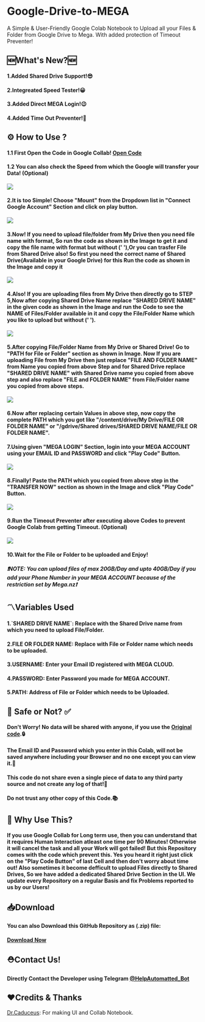 # Google-Drive-to-MEGA</h1>
A Simple & User-Friendly Google Colab Notebook to Upload all your Files &amp; Folder from Google Drive to Mega. With added protection of Timeout Preventer!

## 🆕What's New?🆕
<h4>1.Added Shared Drive Support!😎</h4>
<h4>2.Integreated Speed Tester!😀</h4>
<h4>3.Added Direct MEGA Login!😉</h4>
<h4>4.Added Time Out Preventer!🤩</h4>
  
## ⚙️ How to Use ? 
<h4> 1.1 First Open the Code in Google Collab! <a href="https://colab.research.google.com/github/TheCaduceus/Google-Drive-to-MEGA/blob/main/Google_Drive_to_Mega_Transfer.ipynb">Open Code</a> </h4>
<h4> 1.2 You can also check the Speed from which the Google will transfer your Data! (Optional)</h4>
<img src="https://github.com/TheCaduceus/Google-Drive-to-MEGA/blob/main/Img/27.png">
<h4> 2.It is too Simple! Choose "Mount" from the Dropdown list in "Connect Google Account" Section and click on play button. </h4>
<img src="https://github.com/TheCaduceus/Google-Drive-to-MEGA/blob/main/Img/20.png">
<h4> 3.Now! If you need to upload file/folder from My Drive then you need file name with format, So run the code as shown in the Image to get it and copy the file name with format but without (' '),Or you can trasfer File from Shared Drive also! So first you need the correct name of Shared Drive(Available in your Google Drive) for this Run the code as shown in the Image and copy it </h4>
<img src="https://github.com/TheCaduceus/Google-Drive-to-MEGA/blob/main/Img/21.png">
<h4> 4.Also! If you are uploading files from My Drive then directly go to STEP 5,Now after copying Shared Drive Name replace "SHARED DRIVE NAME" in the given code as shown in the Image and run the Code to see the NAME of Files/Folder available in it and copy the File/Folder Name which you like to upload but without (' ').</h4>
<img src="https://github.com/TheCaduceus/Google-Drive-to-MEGA/blob/main/Img/22.png">
<h4> 5.After copying File/Folder Name from My Drive or Shared Drive! Go to "PATH for File or Folder" section as shown in Image. Now If you are uploading File from My Drive then just replace "FILE AND FOLDER NAME" from Name you copied from above Step and for Shared Drive replace "SHARED DRIVE NAME" with Shared Drive name you copied from above step and also replace "FILE and FOLDER NAME" from File/Folder name you copied from above steps.</h4>
<img src="https://github.com/TheCaduceus/Google-Drive-to-MEGA/blob/main/Img/23.png">
<h4> 6.Now after replacing certain Values in above step, now copy the complete PATH which you got like "/content/drive/My Drive/FILE OR FOLDER NAME" or "/gdrive/Shared drives/SHARED DRIVE NAME/FILE OR FOLDER NAME". </h4>
<h4> 7.Using given "MEGA LOGIN" Section, login into your MEGA ACCOUNT using your EMAIL ID and PASSWORD and click "Play Code" Button.</h4>
<img src="https://github.com/TheCaduceus/Google-Drive-to-MEGA/blob/main/Img/24.png">
<h4> 8.Finally! Paste the PATH which you copied from above step in the "TRANSFER NOW" section as shown in the Image and click "Play Code" Button.</h4>
<img src="https://github.com/TheCaduceus/Google-Drive-to-MEGA/blob/main/Img/25.png">
<h4> 9.Run the Timeout Preventer after executing above Codes to prevent Google Colab from getting Timeout. (Optional)</h4>
<img src="https://github.com/TheCaduceus/Google-Drive-to-MEGA/blob/main/Img/26.png">
<h4> 10.Wait for the File or Folder to be uploaded and Enjoy!</h4>
<h5> <b><i>❗NOTE: You can upload files of max 20GB/Day and upto 40GB/Day if you add your Phone Number in your MEGA ACCOUNT because of the restriction set by Mega.nz❗</i></b></h5>
<h2>〽️Variables Used</h2>
<h4> 1.`SHARED DRIVE NAME`: Replace with the Shared Drive name from which you need to upload File/Folder.</h4>
<h4> 2.FILE OR FOLDER NAME: Replace with File or Folder name which needs to be uploaded.</h4>
<h4> 3.USERNAME: Enter your Email ID registered with MEGA CLOUD.</h4>
<h4> 4.PASSWORD: Enter Password you made for MEGA ACCOUNT.</h4>
<h4> 5.PATH: Address of File or Folder which needs to be Uploaded.</h4>
<h2> 🔐 Safe or Not? ✅</h2>
<h4> Don't Worry! No data will be shared with anyone, if you use the <a href="https://github.com/TheCaduceus/Google-Drive-to-MEGA">Original code</a>.🔒</h4>
<h4> The Email ID and Password which you enter in this Colab, will not be saved anywhere including your Browser and no one except you can view it.💾</h4> 
<h4> This code do not share even a single piece of data to any third party source and not create any log of that!🔑</h4>
<h4> Do not trust any other copy of this Code.📚</h4>
<h2> 🤔 Why Use This?</h2>
<h4>If you use Google Collab for Long term use, then you can understand that it requires Human Interaction atleast one time per 90 Minutes! Otherwise it will cancel the task and all your Work will got failed! But this Repository comes with the code which prevent this. Yes you heard it right just click on the "Play Code Button" of last Cell and then don't worry about time out! Also sometimes it become defficult to upload Files directly to Shared Drives, So we have added a dedicated Shared Drive Section in the UI. We update every Repository on a regular Basis and fix Problems reported to us by our Users!</h4>
<h2> 📥Download</h2>
<h4> You can also Download this GitHub Repository as (.zip) file:</h4>
<h4> <a href="https://github.com/TheCaduceus/Google-Drive-to-MEGA/archive/refs/heads/main.zip">Download Now</a></h4>
<h2>⛑Contact Us!</h2>
<h4>Directly Contact the Developer using Telegram <a href="https://telegram.me/HelpAutomatted_Bot">@HelpAutomatted_Bot</a></h4>
<h2>❤️Credits & Thanks</h2>
<p><a href="https://github.com/TheCaduceus">Dr.Caduceus</a>: For making UI and Collab Notebook.</p>

